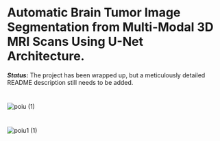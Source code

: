 # Automatic Brain Tumor Image Segmentation from Multi-Modal 3D MRI Scans Using U-Net Architecture.


***_Status:_*** The project has been wrapped up, but a meticulously detailed README description still needs to be added.


# 
![poiu (1)](https://user-images.githubusercontent.com/111432785/233703112-db4e8a84-1004-464d-9a29-79b4895b278c.jpeg)
#
![poiu1 (1)](https://user-images.githubusercontent.com/111432785/233703130-370e0af4-9509-404a-8a6e-1f2c7846bcd6.jpeg)
